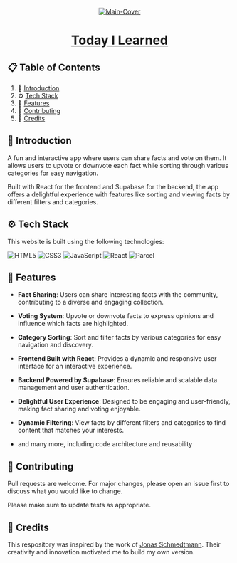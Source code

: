 <div align="center">
  <br />
   <a href="https://today-i-learned-getarpit.netlify.app/" target="_blank"><img src="https://github.com/user-attachments/assets/3af01cf9-005b-4d39-becf-39067d222ec2" alt="Main-Cover" border="0"></a>
  <br />

# [Today I Learned](https://today-i-learned-getarpit.netlify.app/)

</div>

## 📋 <a name="table">Table of Contents</a>

1. 🤖 [Introduction](#introduction)
2. ⚙️ [Tech Stack](#techstack)
3. 🔋 [Features](#features)
4. 🚀 [Contributing](#contribute)
5. 🫡 [Credits](#credits)

## <a name="introduction">🤖 Introduction</a>

A fun and interactive app where users can share facts and vote on them. It allows users to upvote or downvote each fact while sorting through various categories for easy navigation.

Built with React for the frontend and Supabase for the backend, the app offers a delightful experience with features like sorting and viewing facts by different filters and categories.

## <a name="techstack">⚙️ Tech Stack</a>

This website is built using the following technologies:

![HTML5](https://img.shields.io/badge/html5-%23E34F26.svg?style=for-the-badge&logo=html5&logoColor=white)
![CSS3](https://img.shields.io/badge/css3-%231572B6.svg?style=for-the-badge&logo=css3&logoColor=white)
![JavaScript](https://img.shields.io/badge/javascript-%23323330.svg?style=for-the-badge&logo=javascript&logoColor=%23F7DF1E)
![React](https://img.shields.io/badge/react-%2320232a.svg?style=for-the-badge&logo=react&logoColor=%2361DAFB)
![Parcel](https://img.shields.io/badge/parcel-%2320232a.svg?style=for-the-badge&logo=react&logoColor=%2361DAFB)

## <a name="features">🔋 Features</a>

- **Fact Sharing**: Users can share interesting facts with the community, contributing to a diverse and engaging collection.

- **Voting System**: Upvote or downvote facts to express opinions and influence which facts are highlighted.

- **Category Sorting**: Sort and filter facts by various categories for easy navigation and discovery.

- **Frontend Built with React**: Provides a dynamic and responsive user interface for an interactive experience.

- **Backend Powered by Supabase**: Ensures reliable and scalable data management and user authentication.

- **Delightful User Experience**: Designed to be engaging and user-friendly, making fact sharing and voting enjoyable.

- **Dynamic Filtering**: View facts by different filters and categories to find content that matches your interests.

- and many more, including code architecture and reusability

## <a name="contribute"> 🚀 Contributing</a>

Pull requests are welcome. For major changes, please open an issue first
to discuss what you would like to change.

Please make sure to update tests as appropriate.

## 🫡 Credits

This respository was inspired by the work of [Jonas Schmedtmann](https://github.com/jonasschmedtmann). Their creativity and innovation motivated me to build my own version.
